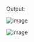 Output:

![image](https://github.com/UbaydullohML/VS-Projects/assets/75980506/663f7375-734c-4261-85f8-020d003f9182)

![image](https://github.com/UbaydullohML/VS-Projects/assets/75980506/19a27d71-82cf-45c4-9e2c-6359c8147ac4)
